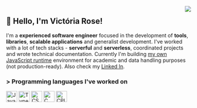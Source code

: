 
  <img src="https://github-readme-stats.vercel.app/api/top-langs/?username=EternalQuasar0206&langs_count=12&layout=compact&theme=dark" align="right">
  <!-- img src="https://user-images.githubusercontent.com/70824102/168827672-d480a3b5-0d21-4e9e-b2e3-0a2a16a2d649.png" align="right" -->

  ## 💜 Hello, I'm Victória Rose!
  
  I'm a **experienced software engineer** focused in the development of **tools**, **libraries**, **scalable applications** and generalist development. I've worked with a lot of tech stacks - **serverful** and **serverless**, coordinated projects and wrote technical documentation. Currently I'm building [my own JavaScript runtime](https://github.com/MelonRuntime/MelonJS) environment for academic and data handling purposes (not production-ready). Also check my [Linked In](https://www.linkedin.com/in/vict%C3%B3ria-rose-4a90b6233/).
  
### > Programming languages I've worked on
  
<img alt="JavaScript" width="30" src="https://upload.wikimedia.org/wikipedia/commons/thumb/9/99/Unofficial_JavaScript_logo_2.svg/1024px-Unofficial_JavaScript_logo_2.svg.png" /> <img alt="TypeScript" width="30" src="https://user-images.githubusercontent.com/8903852/126884713-841ed18c-532e-4766-88d0-5ab21766e6a4.png"> <img alt="CSharp" width="30" src="https://apprecs.org/ios/images/app-icons/256/98/486208408.jpg"> <img alt="C" width="30" src="https://images.vexels.com/media/users/3/166179/isolated/preview/b83d6b47a9502dfaf535087627a8bf96-icone-da-linguagem-de-programacao-c.png"> <img alt="CPlusPlus" width="30" src="https://upload.wikimedia.org/wikipedia/commons/thumb/1/18/ISO_C%2B%2B_Logo.svg/1822px-ISO_C%2B%2B_Logo.svg.png">





